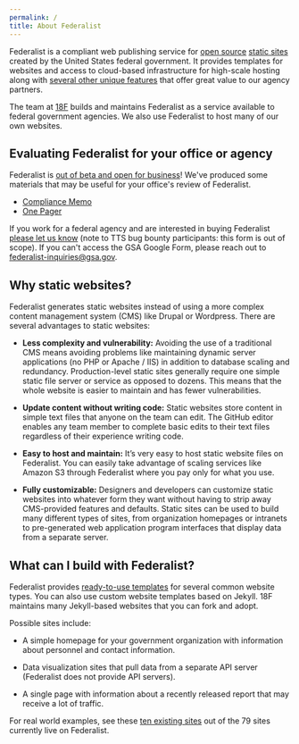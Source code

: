 ```yaml
---
permalink: /
title: About Federalist
---
```


Federalist is a compliant web publishing service for [open source](https://github.com/18F/federalist) [static sites](https://18f.gsa.gov/2016/07/11/conversation-about-static-dynamic-websites/) created by the United States federal government. It provides templates for websites and access to cloud-based infrastructure for high-scale hosting along with [several other unique features]({{site.baseurl}}/pages/how-federalist-works/included-with-federalist/) that offer great value to our agency partners.

The team at [18F](https://18f.gsa.gov/) builds and maintains Federalist as a service available to federal government agencies. We also use Federalist to host many of our own websites.

## Evaluating Federalist for your office or agency

Federalist is [out of beta and open for business](https://18f.gsa.gov/2017/06/01/federalist-is-out-of-beta-and-open-for-business/)! We've produced some materials that may be useful for your office's review of Federalist.

  * [Compliance Memo]({{site.baseurl}}/assets/Federalist-Compliance-Memo.pdf)
  * [One Pager]({{site.baseurl}}/assets/Federalist-One-Pager.pdf)

If you work for a federal agency and are interested in buying Federalist [please let us know](https://docs.google.com/forms/d/1iB8aW7c9r1QH3s8XElQCrnXRGjAiPUYpWG1CMeEqGIo/viewform) (note to TTS bug bounty participants: this form is out of scope). If you can't access the GSA Google Form, please reach out to federalist-inquiries@gsa.gov.

## Why static websites?

Federalist generates static websites instead of using a more complex content management system (CMS) like Drupal or Wordpress. There are several advantages to static websites:

- **Less complexity and vulnerability:** Avoiding the use of a traditional CMS means avoiding problems like maintaining dynamic server applications (no PHP or Apache / IIS) in addition to database scaling and redundancy. Production-level static sites generally require one simple static file server or service as opposed to dozens. This means that the whole website is easier to maintain and has fewer vulnerabilities.

- **Update content without writing code:** Static websites store content in simple text files that anyone on the team can edit. The GitHub editor enables any team member to complete basic edits to their text files regardless of their experience writing code.

- **Easy to host and maintain:** It’s very easy to host static website files on Federalist. You can easily take advantage of scaling services like Amazon S3 through Federalist where you pay only for what you use.

- **Fully customizable:** Designers and developers can customize static websites into whatever form they want without having to strip away CMS-provided features and defaults. Static sites can be used to build many different types of sites, from organization homepages or intranets to pre-generated web application program interfaces that display data from a separate server.

## What can I build with Federalist?

Federalist provides [ready-to-use templates]({{site.baseurl}}/pages/using-federalist/#federalist-templates) for several common website types. You can also use custom website templates based on Jekyll. 18F maintains many Jekyll-based websites that you can fork and adopt.

Possible sites include:

- A simple homepage for your government organization with information about personnel and contact information.

- Data visualization sites that pull data from a separate API server (Federalist does not provide API servers).

- A single page with information about a recently released report that may receive a lot of traffic.

For real world examples, see these [ten existing sites]({{site.baseurl}}/pages/about-federalist/example-sites/) out of the 79 sites currently live on Federalist.
